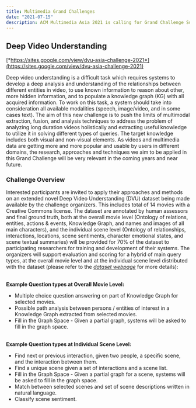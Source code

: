 ```yaml
---
title: Multimedia Grand Challenges
date: "2021-07-15"
description: ACM Multimedia Asia 2021 is calling for Grand Challenge Submissions.
---
```


## Deep Video Understanding

[*https://sites.google.com/view/dvu-asia-challenge-2021*](https://sites.google.com/view/dvu-asia-challenge-2021)

Deep video understanding is a difficult task which requires systems to develop a deep analysis and understanding of the relationships between different entities in video, to use known information to reason about other, more hidden information, and to populate a knowledge graph (KG) with all acquired information. To work on this task, a system should take into consideration all available modalities (speech, image/video, and in some cases text). The aim of this new challenge is to push the limits of multimodal extraction, fusion, and analysis techniques to address the problem of analyzing long duration videos holistically and extracting useful knowledge to utilize it in solving different types of queries. The target knowledge includes both visual and non-visual elements. As videos and multimedia data are getting more and more popular and usable by users in different domains, the research, approaches and techniques we aim to be applied in this Grand Challenge will be very relevant in the coming years and near future.

### Challenge Overview

Interested participants are invited to apply their approaches and methods on an extended novel Deep Video Understanding (DVU) dataset being made available by the challenge organizers. This includes total of 14 movies with a Creative Commons license. The dataset are annotated by human assessors and final ground truth, both at the overall movie level (Ontology of relations, entities, actions & events, Knowledge Graph, and names and images of all main characters), and the individual scene level (Ontology of relationships, interactions, locations, scene sentiments, character emotional states, and scene textual summaries) will be provided for 70% of the dataset to participating researchers for training and development of their systems. The organizers will support evaluation and scoring for a hybrid of main query types, at the overall movie level and at the individual scene level distributed with the dataset (please refer to the [*dataset webpage*]((https://sites.google.com/view/dvu-asia-challenge-2021/home/supported-datasets)) for more details): 

\
**Example Question types at Overall Movie Level:**

- Multiple choice question answering on part of Knowledge Graph for selected movies.
- Possible path analysis between persons / entities of interest in a Knowledge Graph extracted from selected movies.
- Fill in the Graph Space - Given a partial graph, systems will be asked to fill in the graph space.

\
**Example Question types at Individual Scene Level:**

- Find next or previous interaction, given two people, a specific scene, and the interaction between them.
- Find a unique scene given a set of interactions and a scene list.
- Fill in the Graph Space - Given a partial graph for a scene, systems will be asked to fill in the graph space.
- Match between selected scenes and set of scene descriptions written in natural language.
- Classify scene sentiment.

<!-- **For more information regarding this topic**, please refer to the link: [*https://sites.google.com/view/dvu-asia-challenge-2021*](https://sites.google.com/view/dvu-asia-challenge-2021). -->
